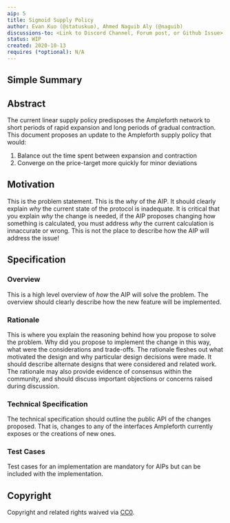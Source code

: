 ```yaml
---
aip: 5
title: Sigmoid Supply Policy
author: Evan Kuo (@statuskuo), Ahmed Naguib Aly (@naguib)
discussions-to: <Link to Discord Channel, Forum post, or Github Issue>
status: WIP
created: 2020-10-13
requires (*optional): N/A
---
```


## Simple Summary
<!--"If you can't explain it simply, you don't understand it well enough." Simply describe the outcome the proposed changes intends to achieve. This should be non-technical and accessible to a casual community member.-->


## Abstract
<!--A short (~200 word) description of the proposed change, the abstract should clearly describe the proposed change. This is what *will* be done if the AIP is implemented, not *why* it should be done or *how* it will be done. If the AIP proposes deploying a new contract, write, "we propose to deploy a new contract that will do x".-->
The current linear supply policy predisposes the Ampleforth network to short periods of rapid expansion and long periods of gradual contraction. This document proposes an update to the Ampleforth supply policy that would:
1. Balance out the time spent between expansion and contraction
2. Converge on the price-target more quickly for minor deviations

## Motivation
<!--This is the problem statement. This is the *why* of the AIP. It should clearly explain *why* the current state of the protocol is inadequate.  It is critical that you explain *why* the change is needed, if the AIP proposes changing how something is calculated, you must address *why* the current calculation is innaccurate or wrong. This is not the place to describe how the AIP will address the issue!-->
This is the problem statement. This is the *why* of the AIP. It should clearly explain *why* the current state of the protocol is inadequate.  It is critical that you explain *why* the change is needed, if the AIP proposes changing how something is calculated, you must address *why* the current calculation is innaccurate or wrong. This is not the place to describe how the AIP will address the issue!

## Specification
<!--The specification should describe the syntax and semantics of any new feature, there are five sections
1. Overview
2. Rationale
3. Technical Specification
4. Test Cases
5. Configurable Values
-->

### Overview
<!--This is a high level overview of *how* the AIP will solve the problem. The overview should clearly describe how the new feature will be implemented.-->
This is a high level overview of *how* the AIP will solve the problem. The overview should clearly describe how the new feature will be implemented.

### Rationale
<!--This is where you explain the reasoning behind how you propose to solve the problem. Why did you propose to implement the change in this way, what were the considerations and trade-offs. The rationale fleshes out what motivated the design and why particular design decisions were made. It should describe alternate designs that were considered and related work. The rationale may also provide evidence of consensus within the community, and should discuss important objections or concerns raised during discussion.-->
This is where you explain the reasoning behind how you propose to solve the problem. Why did you propose to implement the change in this way, what were the considerations and trade-offs. The rationale fleshes out what motivated the design and why particular design decisions were made. It should describe alternate designs that were considered and related work. The rationale may also provide evidence of consensus within the community, and should discuss important objections or concerns raised during discussion.

### Technical Specification
<!--The technical specification should outline the public API of the changes proposed. That is, changes to any of the interfaces Ampleforth currently exposes or the creations of new ones.-->
The technical specification should outline the public API of the changes proposed. That is, changes to any of the interfaces Ampleforth currently exposes or the creations of new ones.

### Test Cases
<!--Test cases for an implementation are mandatory for AIPs but can be included with the implementation..-->
Test cases for an implementation are mandatory for AIPs but can be included with the implementation.

## Copyright
Copyright and related rights waived via [CC0](https://creativecommons.org/publicdomain/zero/1.0/).
